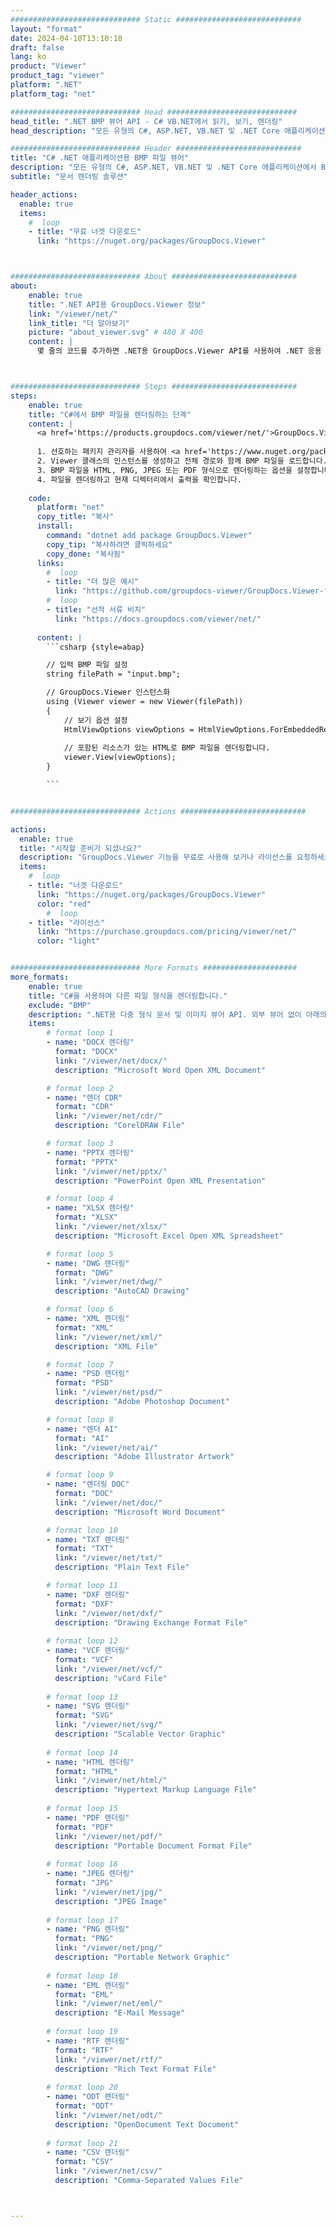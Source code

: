 ```yaml
---
############################# Static ############################
layout: "format"
date: 2024-04-10T13:10:18
draft: false
lang: ko
product: "Viewer"
product_tag: "viewer"
platform: ".NET"
platform_tag: "net"

############################# Head #############################
head_title: ".NET BMP 뷰어 API - C# VB.NET에서 읽기, 보기, 렌더링"
head_description: "모든 유형의 C#, ASP.NET, VB.NET 및 .NET Core 애플리케이션에서 BMP을 읽고 렌더링하고 표시하는 .NET 문서 뷰어 API입니다."

############################# Header ############################
title: "C# .NET 애플리케이션용 BMP 파일 뷰어" 
description: "모든 유형의 C#, ASP.NET, VB.NET 및 .NET Core 애플리케이션에서 BMP 파일을 읽고, 렌더링하고 표시하는 .NET 문서 뷰어 API입니다. HTML5, PDF 또는 몇 줄의 코드를 사용하여 이미지로 실제 형식 및 레이아웃으로 렌더링된 파일을 봅니다." 
subtitle: "문서 렌더링 솔루션" 

header_actions:
  enable: true
  items:
    #  loop
    - title: "무료 너겟 다운로드"
      link: "https://nuget.org/packages/GroupDocs.Viewer"



############################# About ############################
about:
    enable: true
    title: ".NET API용 GroupDocs.Viewer 정보"
    link: "/viewer/net/"
    link_title: "더 알아보기"
    picture: "about_viewer.svg" # 480 X 400
    content: |
      몇 줄의 코드를 추가하면 .NET용 GroupDocs.Viewer API를 사용하여 .NET 응용 프로그램에서 190개 이상의 인기 있는 문서 형식을 볼 수 있습니다. 개발자는 PDF, 워드 프로세싱, Excel 스프레드시트, 프리젠테이션, Visio, Project, Outlook 및 기타 널리 사용되는 문서 형식을 HTML5, 이미지 또는 PDF 모드로 쉽게 표시할 수 있습니다. 문서 렌더링은 빠르고 원본 소스 파일과 동일하며 추가 소프트웨어나 기타 외부 라이브러리를 설치할 필요가 없습니다.



############################# Steps ############################
steps:
    enable: true
    title: "C#에서 BMP 파일을 렌더링하는 단계" 
    content: |
      <a href='https://products.groupdocs.com/viewer/net/'>GroupDocs.Viewer</a>를 사용하면 몇 단계만으로 BMP을(를) HTML, JPEG, PNG 또는 PDF로 렌더링할 수 있습니다.
      
      1. 선호하는 패키지 관리자를 사용하여 <a href='https://www.nuget.org/packages/groupdocs.viewer'>GroupDocs.Viewer for .NET</a>을 설치하세요. 
      2. Viewer 클래스의 인스턴스를 생성하고 전체 경로와 함께 BMP 파일을 로드합니다.  
      3. BMP 파일을 HTML, PNG, JPEG 또는 PDF 형식으로 렌더링하는 옵션을 설정합니다. 
      4. 파일을 렌더링하고 현재 디렉터리에서 출력을 확인합니다. 
   
    code:
      platform: "net"
      copy_title: "복사"
      install:
        command: "dotnet add package GroupDocs.Viewer"
        copy_tip: "복사하려면 클릭하세요"
        copy_done: "복사됨"
      links:
        #  loop
        - title: "더 많은 예시"
          link: "https://github.com/groupdocs-viewer/GroupDocs.Viewer-for-.NET"
        #  loop
        - title: "선적 서류 비치"
          link: "https://docs.groupdocs.com/viewer/net/"
          
      content: |
        ```csharp {style=abap}

        // 입력 BMP 파일 설정
        string filePath = "input.bmp";

        // GroupDocs.Viewer 인스턴스화
        using (Viewer viewer = new Viewer(filePath))
        {
            // 보기 옵션 설정
            HtmlViewOptions viewOptions = HtmlViewOptions.ForEmbeddedResources();
                
            // 포함된 리소스가 있는 HTML로 BMP 파일을 렌더링합니다.
            viewer.View(viewOptions);
        }

        ```            


############################# Actions ############################

actions:
  enable: true
  title: "시작할 준비가 되셨나요?"
  description: "GroupDocs.Viewer 기능을 무료로 사용해 보거나 라이선스를 요청하세요"
  items:
    #  loop
    - title: "너겟 다운로드"
      link: "https://nuget.org/packages/GroupDocs.Viewer"
      color: "red"
        #  loop
    - title: "라이선스"
      link: "https://purchase.groupdocs.com/pricing/viewer/net/"
      color: "light"


############################# More Formats #####################
more_formats:
    enable: true
    title: "C#을 사용하여 다른 파일 형식을 렌더링합니다."
    exclude: "BMP"
    description: ".NET용 다중 형식 문서 및 이미지 뷰어 API. 외부 뷰어 없이 아래의 인기 있는 파일 형식 중 일부를 확인하세요."
    items: 
        # format loop 1
        - name: "DOCX 렌더링"
          format: "DOCX"
          link: "/viewer/net/docx/"
          description: "Microsoft Word Open XML Document" 

        # format loop 2
        - name: "렌더 CDR" 
          format: "CDR"
          link: "/viewer/net/cdr/"
          description: "CorelDRAW File" 

        # format loop 3
        - name: "PPTX 렌더링"
          format: "PPTX"
          link: "/viewer/net/pptx/"
          description: "PowerPoint Open XML Presentation" 

        # format loop 4
        - name: "XLSX 렌더링"
          format: "XLSX"
          link: "/viewer/net/xlsx/"
          description: "Microsoft Excel Open XML Spreadsheet" 

        # format loop 5
        - name: "DWG 렌더링"
          format: "DWG"
          link: "/viewer/net/dwg/"
          description: "AutoCAD Drawing"

        # format loop 6
        - name: "XML 렌더링"
          format: "XML"
          link: "/viewer/net/xml/"
          description: "XML File"

        # format loop 7
        - name: "PSD 렌더링"
          format: "PSD"
          link: "/viewer/net/psd/"
          description: "Adobe Photoshop Document"

        # format loop 8
        - name: "렌더 AI"
          format: "AI"
          link: "/viewer/net/ai/"
          description: "Adobe Illustrator Artwork"

        # format loop 9
        - name: "렌더링 DOC"
          format: "DOC"
          link: "/viewer/net/doc/"
          description: "Microsoft Word Document" 

        # format loop 10
        - name: "TXT 렌더링" 
          format: "TXT"
          link: "/viewer/net/txt/"
          description: "Plain Text File" 

        # format loop 11
        - name: "DXF 렌더링" 
          format: "DXF"
          link: "/viewer/net/dxf/"
          description: "Drawing Exchange Format File"  
          
        # format loop 12
        - name: "VCF 렌더링"
          format: "VCF"
          link: "/viewer/net/vcf/"
          description: "vCard File"  
              
        # format loop 13
        - name: "SVG 렌더링"
          format: "SVG"
          link: "/viewer/net/svg/"
          description: "Scalable Vector Graphic" 
          
        # format loop 14
        - name: "HTML 렌더링"
          format: "HTML"
          link: "/viewer/net/html/"
          description: "Hypertext Markup Language File" 
          
        # format loop 15
        - name: "PDF 렌더링"
          format: "PDF"
          link: "/viewer/net/pdf/"
          description: "Portable Document Format File"
          
        # format loop 16
        - name: "JPEG 렌더링"
          format: "JPG"
          link: "/viewer/net/jpg/"
          description: "JPEG Image"
          
        # format loop 17
        - name: "PNG 렌더링"
          format: "PNG"
          link: "/viewer/net/png/"
          description: "Portable Network Graphic" 
          
        # format loop 18
        - name: "EML 렌더링"
          format: "EML"
          link: "/viewer/net/eml/"
          description: "E-Mail Message" 
          
        # format loop 19
        - name: "RTF 렌더링"
          format: "RTF"
          link: "/viewer/net/rtf/"
          description: "Rich Text Format File" 
          
        # format loop 20
        - name: "ODT 렌더링"
          format: "ODT"
          link: "/viewer/net/odt/"
          description: "OpenDocument Text Document" 
          
        # format loop 21
        - name: "CSV 렌더링"
          format: "CSV"
          link: "/viewer/net/csv/"
          description: "Comma-Separated Values File" 



---
```

